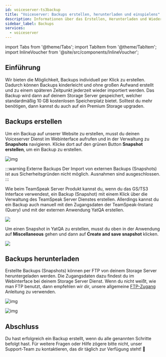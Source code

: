 ```yaml
---
id: voiceserver-ts3backup
title: "Voiceserver: Backups erstellen, herunterladen und einspielens"
description: Informationen über das Erstellen, Herunterladen und Wiederherstellen von Backups für deinen TeamSpeak Server von ZAP-Hosting - ZAP-Hosting.com Dokumentation
sidebar_label: Backups
services:
  - voiceserver
---
```


import Tabs from '@theme/Tabs';
import TabItem from '@theme/TabItem';
import InlineVoucher from '@site/src/components/InlineVoucher';

## Einführung

Wir bieten die Möglichkeit, Backups individuell per Klick zu erstellen. Dadurch können Backups kinderleicht und ohne großen Aufwand erstellt und zu einem späteren Zeitpunkt jederzeit wieder importiert werden. Das Backup wird dann auf deinem Storage Server gespeichert, welcher standardmäßig 10 GB kostenlosen Speicherplatz bietet. Solltest du mehr benötigen, dann kannst du auch auf ein Premium Storage upgraden.

<InlineVoucher />

## Backups erstellen

<Tabs>

<TabItem value="Webinterface" label="TeamSpeak Server Produkt" default>

Um ein Backup auf unserer Website zu erstellen, musst du deinen Voiceserver Dienst im Webinterface aufrufen und in der Verwaltung zu **Snapshots** navigieren. Klicke dort auf den grünen Button **Snapshot erstellen**, um ein Backup zu erstellen.

![img](https://screensaver01.zap-hosting.com/index.php/s/MPNrkDfDEPDA5Re/download)

:::warning Externe Backups
Der Import von externen Backups (Snapshots) ist aus Sicherheitsgründen nicht möglich. Ausnahmen sind ausgeschlossen. 
:::


</TabItem>
<TabItem value="self_hosted" label="Selbst gehostet (vRootserver/Dedicated Server)">



Wie beim TeamSpeak Server Produkt kannst du, wenn du das GS/TS3 Interface verwendest, ein Backup (Snapshot) mit einem Klick über die Verwaltung des TeamSpeak Server Dienstes erstellen. Allerdings kannst du ein Backup auch manuell mit den Zugangsdaten der TeamSpeak-Instanz (Query) und mit der externen Anwendung YatQA erstellen. 

![](https://screensaver01.zap-hosting.com/index.php/s/GNak6s26sFcX4bA/preview)

Um einen Snapshot in YatQA zu erstellen, musst du oben in der Anwendung auf **Miscellaneous** gehen und dann auf **Create and save snapshot** klicken. 

![](https://screensaver01.zap-hosting.com/index.php/s/CZWZRYSXpCTi4j3/preview)

</TabItem>
</Tabs>

## Backups herunterladen

Erstellte Backups (Snapshots) können per FTP von deinem Storage Server heruntergeladen werden. Die Zugangsdaten dazu findest du im Webinterface bei deinem Storage Server Dienst. Wenn du nicht weißt, wie man FTP benutzt, dann empfehlen wir dir, unsere allgemeine [FTP-Zugang](gameserver-ftpaccess.md) Anleitung zu verwenden.

![img](https://screensaver01.zap-hosting.com/index.php/s/kHFod3oficKzR33/preview)

![img](https://screensaver01.zap-hosting.com/index.php/s/MiX4GG2zoe5mkSc/preview)

## Abschluss

Du hast erfolgreich ein Backup erstellt, wenn du alle genannten Schritte befolgt hast. Für weitere Fragen oder Hilfe zögere bitte nicht, unser Support-Team zu kontaktieren, das dir täglich zur Verfügung steht! 🙂

<InlineVoucher />

